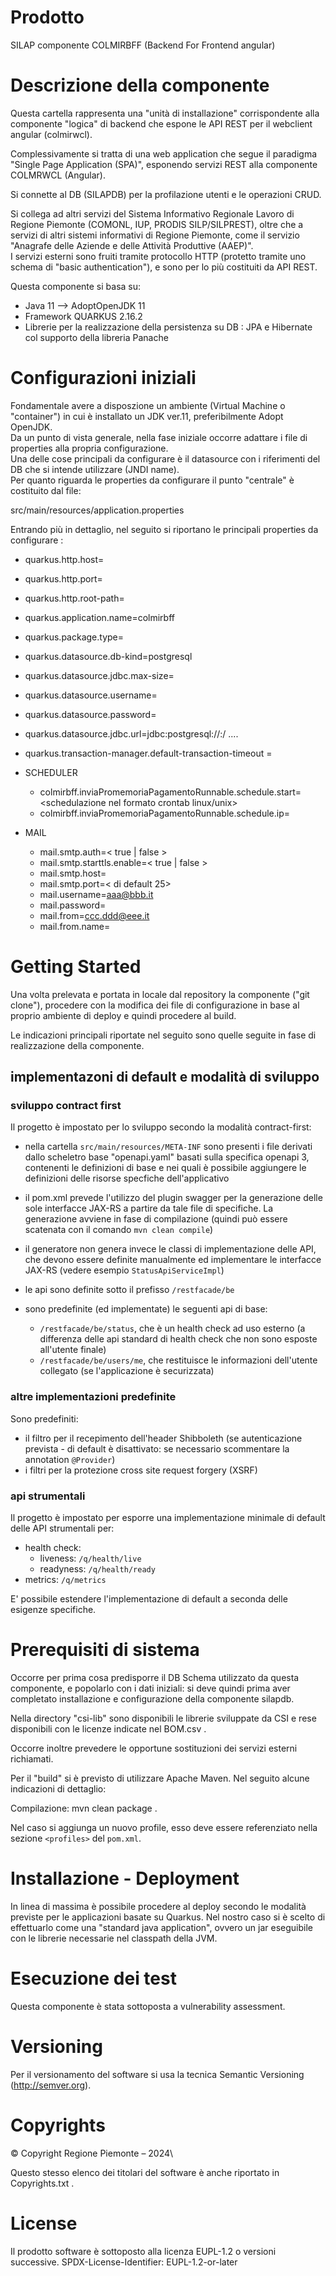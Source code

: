 # Prodotto
SILAP componente COLMIRBFF (Backend For Frontend angular)


# Descrizione della componente
Questa cartella rappresenta una "unità di installazione" corrispondente alla componente "logica" di backend che espone le API REST per il webclient angular (colmirwcl).

Complessivamente si tratta di una web application che segue il paradigma "Single Page Application (SPA)", esponendo servizi REST alla componente COLMRWCL (Angular).

Si connette al DB (SILAPDB) per la profilazione utenti e le operazioni CRUD.

Si collega ad altri servizi del Sistema Informativo Regionale Lavoro di Regione Piemonte (COMONL, IUP, PRODIS SILP/SILPREST), oltre che a servizi di altri sistemi informativi di Regione Piemonte, come il servizio "Anagrafe delle Aziende e delle Attività Produttive (AAEP)". \
I servizi esterni sono fruiti tramite protocollo HTTP (protetto tramite uno schema di "basic authentication"), e sono per lo più costituiti da API REST.

Questa componente si basa su:
- Java 11 --> AdoptOpenJDK 11
- Framework QUARKUS 2.16.2
- Librerie per la realizzazione della persistenza su DB : JPA e Hibernate col supporto della libreria Panache

# Configurazioni iniziali
Fondamentale avere a disposzione un ambiente (Virtual Machine o "container") in cui è installato un JDK ver.11, preferibilmente Adopt OpenJDK. \
Da un punto di vista generale, nella fase iniziale occorre adattare i file di properties alla propria configurazione. \
Una delle cose principali da configurare è il datasource con i riferimenti del DB che si intende utilizzare (JNDI name).\
Per quanto riguarda le properties da configurare il punto "centrale" è costituito dal file:

 src/main/resources/application.properties

Entrando più in dettaglio, nel seguito si riportano le principali properties da configurare :

- quarkus.http.host=
- quarkus.http.port=
- quarkus.http.root-path=
- quarkus.application.name=colmirbff

- quarkus.package.type=
- quarkus.datasource.db-kind=postgresql
- quarkus.datasource.jdbc.max-size=

- quarkus.datasource.username=
- quarkus.datasource.password=
- quarkus.datasource.jdbc.url=jdbc:postgresql://<host>:<porta>/<DB Name> ....

- quarkus.transaction-manager.default-transaction-timeout = <numero secondi>

- SCHEDULER
  - colmirbff.inviaPromemoriaPagamentoRunnable.schedule.start=<schedulazione nel formato crontab linux/unix>
  - colmirbff.inviaPromemoriaPagamentoRunnable.schedule.ip=

- MAIL
  - mail.smtp.auth=< true | false >
  - mail.smtp.starttls.enable=< true | false >
  - mail.smtp.host=
  - mail.smtp.port=< di default 25>
  - mail.username=aaa@bbb.it
  - mail.password=
  - mail.from=ccc.ddd@eee.it
  - mail.from.name=
	

# Getting Started
Una volta prelevata e portata in locale dal repository la componente ("git clone"), procedere con la modifica dei file di configurazione in base al proprio ambiente di deploy e quindi procedere al build.

Le indicazioni principali riportate nel seguito sono quelle seguite in fase di realizzazione della componente.
## implementazoni di default e modalità di sviluppo ##

### sviluppo contract first ###
Il progetto è impostato per lo sviluppo secondo la modalità contract-first:
* nella cartella ```src/main/resources/META-INF``` sono presenti i file derivati dallo scheletro base "openapi.yaml" basati sulla specifica openapi 3, contenenti le definizioni di base e nei quali è possibile aggiungere le definizioni delle risorse specfiche dell'applicativo
* il pom.xml prevede l'utilizzo del plugin swagger per la generazione delle sole interfacce JAX-RS a partire da tale file di specifiche. La generazione avviene in fase di compilazione (quindi può essere scatenata con il comando ```mvn clean compile```)
* il generatore non genera invece le classi di implementazione delle API, che devono essere definite manualmente ed implementare le interfacce JAX-RS (vedere esempio ```StatusApiServiceImpl```)
* le api sono definite sotto il prefisso ```/restfacade/be```

* sono predefinite (ed implementate) le seguenti api di base:
  * ```/restfacade/be/status```, che è un health check ad uso esterno (a differenza delle api standard di health check che non sono esposte all'utente finale)
  * ```/restfacade/be/users/me```, che restituisce le informazioni dell'utente collegato (se l'applicazione è securizzata)

### altre implementazioni predefinite ###

Sono predefiniti:
* il filtro per il recepimento dell'header Shibboleth (se autenticazione prevista - di default è disattivato: se necessario scommentare la annotation ```@Provider```)
* i filtri per la protezione cross site request forgery (XSRF)


### api strumentali ###

Il progetto è impostato per esporre una implementazione minimale di default delle API strumentali per:
* health check:
  * liveness: ```/q/health/live```
  * readyness: ```/q/health/ready```
* metrics:  ```/q/metrics```

E' possibile estendere l'implementazione di default a seconda delle esigenze specifiche.


# Prerequisiti di sistema
Occorre per prima cosa predisporre il DB Schema utilizzato da questa componente, e popolarlo con i dati iniziali: si deve quindi prima aver completato installazione e configurazione della componente silapdb.

Nella directory "csi-lib" sono disponibili le librerie sviluppate da CSI e rese disponibili con le licenze indicate nel BOM.csv .

Occorre inoltre prevedere le opportune sostituzioni dei servizi esterni richiamati.

Per il "build" si è previsto di utilizzare Apache Maven. Nel seguito alcune indicazioni di dettaglio:

Compilazione: mvn clean package .

Nel caso si aggiunga un nuovo profile, esso deve essere referenziato nella sezione `<profiles>` del `pom.xml`.


# Installazione - Deployment

In linea di massima è possibile procedere al deploy secondo le modalità previste per le applicazioni basate su Quarkus.
Nel nostro caso si è scelto di effettuarlo come una "standard java application", ovvero un jar eseguibile con le librerie necessarie nel classpath della JVM.


# Esecuzione dei test

Questa componente è stata sottoposta a vulnerability assessment.

# Versioning

Per il versionamento del software si usa la tecnica Semantic Versioning (http://semver.org).

# Copyrights

© Copyright Regione Piemonte – 2024\

Questo stesso elenco dei titolari del software è anche riportato in Copyrights.txt .

# License
Il prodotto software è sottoposto alla licenza EUPL-1.2 o versioni successive.
SPDX-License-Identifier: EUPL-1.2-or-later

